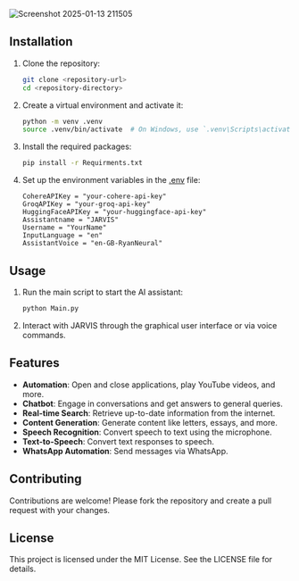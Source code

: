 

![Screenshot 2025-01-13 211505](https://github.com/user-attachments/assets/5ea57779-1461-4dd8-919a-ae05b702445f)




## Installation

1. Clone the repository:
    ```sh
    git clone <repository-url>
    cd <repository-directory>
    ```

2. Create a virtual environment and activate it:
    ```sh
    python -m venv .venv
    source .venv/bin/activate  # On Windows, use `.venv\Scripts\activate`
    ```

3. Install the required packages:
    ```sh
    pip install -r Requirments.txt
    ```

4. Set up the environment variables in the [.env](http://_vscodecontentref_/23) file:
    ```env
    CohereAPIKey = "your-cohere-api-key"
    GroqAPIKey = "your-groq-api-key"
    HuggingFaceAPIKey = "your-huggingface-api-key"
    Assistantname = "JARVIS"
    Username = "YourName"
    InputLanguage = "en"
    AssistantVoice = "en-GB-RyanNeural"
    ```

## Usage

1. Run the main script to start the AI assistant:
    ```sh
    python Main.py
    ```

2. Interact with JARVIS through the graphical user interface or via voice commands.

## Features

- **Automation**: Open and close applications, play YouTube videos, and more.
- **Chatbot**: Engage in conversations and get answers to general queries.
- **Real-time Search**: Retrieve up-to-date information from the internet.
- **Content Generation**: Generate content like letters, essays, and more.
- **Speech Recognition**: Convert speech to text using the microphone.
- **Text-to-Speech**: Convert text responses to speech.
- **WhatsApp Automation**: Send messages via WhatsApp.

## Contributing

Contributions are welcome! Please fork the repository and create a pull request with your changes.

## License

This project is licensed under the MIT License. See the LICENSE file for details.
